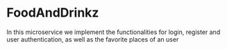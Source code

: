 # FoodAndDrinkz
In this microservice we implement the functionalities for login, register and user authentication, as well as the favorite places of an user
